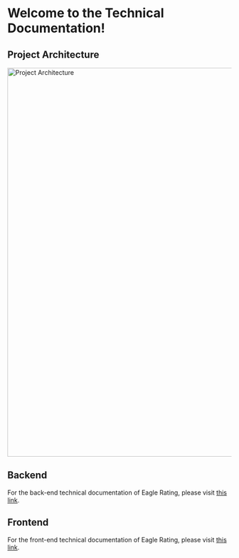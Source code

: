 # **Welcome to the Technical Documentation!**

## **Project Architecture**
<img width="873" alt="Project Architecture" src="https://github.com/henrydierkes/Eagle_Rating/assets/112515982/a7907f91-c3c7-47d9-9f31-8bb8ccfdcb88">

## **Backend**
For the back-end technical documentation of Eagle Rating, please visit [this link](https://github.com/henrydierkes/Eagle_Rating/tree/master/Documentation/Technical/Backend).

## **Frontend**
For the front-end technical documentation of Eagle Rating, please visit [this link](https://github.com/henrydierkes/Eagle_Rating/tree/master/Documentation/Technical/Database).

